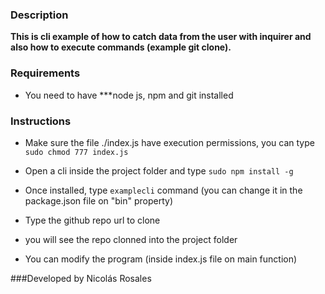 ### Description

**This is cli example of how to catch data from the user with inquirer and also how to execute commands (example git clone).**

### Requirements
- You need to have ***node js, npm and git installed

### Instructions
- Make sure the file ./index.js have execution permissions, you can type `sudo chmod 777 index.js`

- Open a cli inside the project folder and type `sudo npm install -g`

- Once installed, type `examplecli` command (you can change it in the package.json file on "bin" property)

- Type the github repo url to clone

- you will see the repo clonned into the project folder

- You can modify the program (inside index.js file on main function)

###Developed  by Nicolás Rosales